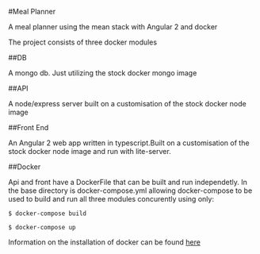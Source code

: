 #Meal Planner

A meal planner using the mean stack with Angular 2 and docker

The project consists of three docker modules

##DB

A mongo db. Just utilizing the stock docker mongo image

##API

A node/express server built on a customisation of the stock docker node image

##Front End

An Angular 2 web app written in typescript.Built on a customisation of the stock docker node image and run with lite-server.



##Docker 

Api and front have a DockerFile that can be built and run independetly. In the base directory is docker-compose.yml allowing docker-compose to be used to build and run all three modules concurently using only:

```
$ docker-compose build

$ docker-compose up

```

Information on the installation of docker can be found [here](https://docs.docker.com/engine/installation/)

